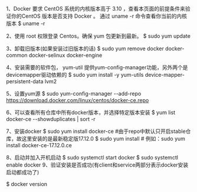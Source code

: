 1、Docker 要求 CentOS 系统的内核版本高于 3.10 ，查看本页面的前提条件来验证你的CentOS 版本是否支持 Docker 。
通过 uname -r 命令查看你当前的内核版本
$ uname -r

2、使用 root 权限登录 Centos。确保 yum 包更新到最新。
$ sudo yum update

3、卸载旧版本(如果安装过旧版本的话)
$ sudo yum remove docker  docker-common docker-selinux docker-engine

4、安装需要的软件包， yum-util 提供yum-config-manager功能，另外两个是devicemapper驱动依赖的
$ sudo yum install -y yum-utils device-mapper-persistent-data lvm2

5、设置yum源
$ sudo yum-config-manager --add-repo https://download.docker.com/linux/centos/docker-ce.repo
 

6、可以查看所有仓库中所有docker版本，并选择特定版本安装
$ yum list docker-ce --showduplicates | sort -r


7、安装docker
$ sudo yum install docker-ce  #由于repo中默认只开启stable仓库，故这里安装的是最新稳定版17.12.0
$ sudo yum install <FQPN>  # 例如：sudo yum install docker-ce-17.12.0.ce
 

8、启动并加入开机启动
$ sudo systemctl start docker
$ sudo systemctl enable docker
9、验证安装是否成功(有client和service两部分表示docker安装启动都成功了)

$ docker version